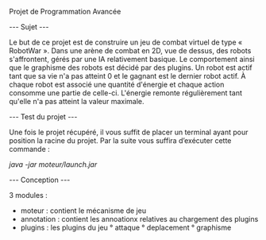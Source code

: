 Projet de Programmation Avancée

--- Sujet ---

Le but de ce projet est de construire un jeu de combat virtuel de type « RobotWar ».
Dans une arène de combat en 2D, vue de dessus, des robots s'affrontent, gérés par une IA relativement basique. Le comportement ainsi que le graphisme des robots est décidé par des plugins. Un robot est actif tant que sa vie n'a pas atteint 0 et le gagnant est le dernier robot actif. À chaque robot est associé une quantité d'énergie et chaque action consomme une partie de celle-ci. L'énergie remonte régulièrement tant qu'elle n'a pas atteint la valeur maximale.

--- Test du projet ---

Une fois le projet récupéré, il vous suffit de placer un terminal ayant pour position la racine du projet. Par la suite vous suffira d’exécuter cette commande :

<i>java -jar moteur/launch.jar</i>

--- Conception ---

3 modules :
  - moteur : contient le mécanisme de jeu
  - annotation : contient les annoationx relatives au chargement des plugins
  - plugins : les plugins du jeu
        ° attaque
        ° deplacement
        ° graphisme
 
